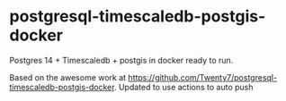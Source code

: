 # postgresql-timescaledb-postgis-docker

Postgres 14 + Timescaledb + postgis in docker ready to run.

Based on the awesome work at https://github.com/Twenty7/postgresql-timescaledb-postgis-docker. Updated to use actions to auto push
